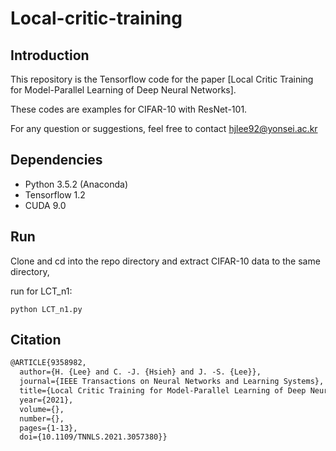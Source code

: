 # Local-critic-training
## Introduction

This repository is the Tensorflow code for the paper [Local Critic Training for Model-Parallel Learning of Deep Neural Networks]. 

These codes are examples for CIFAR-10 with ResNet-101.

For any question or suggestions, feel free to contact hjlee92@yonsei.ac.kr

## Dependencies

* Python 3.5.2 (Anaconda)
* Tensorflow 1.2
* CUDA 9.0


## Run

Clone and cd into the repo directory and extract CIFAR-10 data to the same directory, 

run for LCT_n1: 
```
python LCT_n1.py 
``` 

## Citation 

```latex
@ARTICLE{9358982,
  author={H. {Lee} and C. -J. {Hsieh} and J. -S. {Lee}},
  journal={IEEE Transactions on Neural Networks and Learning Systems}, 
  title={Local Critic Training for Model-Parallel Learning of Deep Neural Networks}, 
  year={2021},
  volume={},
  number={},
  pages={1-13},
  doi={10.1109/TNNLS.2021.3057380}}
```


